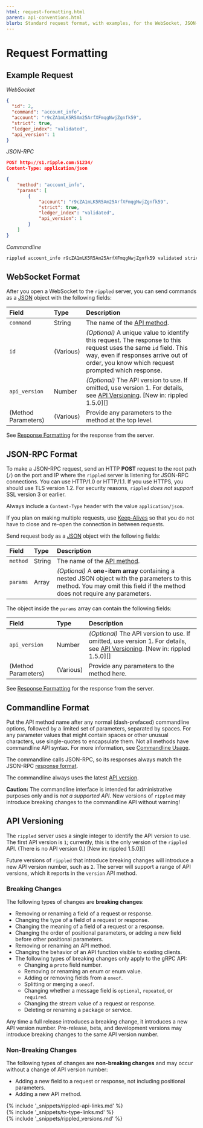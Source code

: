 ```yaml
---
html: request-formatting.html
parent: api-conventions.html
blurb: Standard request format, with examples, for the WebSocket, JSON-RPC, and Commandline interfaces.
---
```

# Request Formatting

## Example Request

<!-- MULTICODE_BLOCK_START -->

*WebSocket*

```json
{
  "id": 2,
  "command": "account_info",
  "account": "r9cZA1mLK5R5Am25ArfXFmqgNwjZgnfk59",
  "strict": true,
  "ledger_index": "validated",
  "api_version": 1
}
```

*JSON-RPC*

```json
POST http://s1.ripple.com:51234/
Content-Type: application/json

{
    "method": "account_info",
    "params": [
        {
            "account": "r9cZA1mLK5R5Am25ArfXFmqgNwjZgnfk59",
            "strict": true,
            "ledger_index": "validated",
            "api_version": 1
        }
    ]
}
```

*Commandline*

```sh
rippled account_info r9cZA1mLK5R5Am25ArfXFmqgNwjZgnfk59 validated strict
```

<!-- MULTICODE_BLOCK_END -->


## WebSocket Format  

After you open a WebSocket to the `rippled` server, you can send commands as a [JSON](https://en.wikipedia.org/wiki/JSON) object with the following fields:

| Field               | Type      | Description                                |
|:--------------------|:----------|:-------------------------------------------|
| `command`           | String    | The name of the [API method](public-api-methods.html). |
| `id`                | (Various) | _(Optional)_ A unique value to identify this request. The response to this request uses the same `id` field. This way, even if responses arrive out of order, you know which request prompted which response. |
| `api_version`       | Number    | _(Optional)_ The API version to use. If omitted, use version 1. For details, see [API Versioning](#api-versioning). [New in: rippled 1.5.0][] |
| (Method Parameters) | (Various) | Provide any parameters to the method at the top level. |

See [Response Formatting](response-formatting.html) for the response from the server.

## JSON-RPC Format

To make a JSON-RPC request, send an HTTP **POST** request to the root path (`/`) on the port and IP where the `rippled` server is listening for JSON-RPC connections. You can use HTTP/1.0 or HTTP/1.1. If you use HTTPS, you should use TLS version 1.2. For security reasons, `rippled` _does not support_ SSL version 3 or earlier.

Always include a `Content-Type` header with the value `application/json`.

If you plan on making multiple requests, use [Keep-Alives](http://tools.ietf.org/html/rfc7230#section-6.3) so that you do not have to close and re-open the connection in between requests. <!-- SPELLING_IGNORE: alives -->

Send request body as a [JSON](https://en.wikipedia.org/wiki/JSON) object with the following fields:


| Field               | Type      | Description                                |
|:--------------------|:----------|:-------------------------------------------|
| `method`            | String    | The name of the [API method](public-api-methods.html). |
| `params`            | Array     | _(Optional)_ A **one-item array** containing a nested JSON object with the parameters to this method. You may omit this field if the method does not require any parameters. |

The object inside the `params` array can contain the following fields:

| Field               | Type      | Description                                |
|:--------------------|:----------|:-------------------------------------------|
| `api_version`       | Number    | _(Optional)_ The API version to use. If omitted, use version 1. For details, see [API Versioning](#api-versioning). [New in: rippled 1.5.0][] |
| (Method Parameters) | (Various) | Provide any parameters to the method here. |

See [Response Formatting](response-formatting.html) for the response from the server.

## Commandline Format

Put the API method name after any normal (dash-prefaced) commandline options, followed by a limited set of parameters, separated by spaces. For any parameter values that might contain spaces or other unusual characters, use single-quotes to encapsulate them. Not all methods have commandline API syntax. For more information, see [Commandline Usage](https://xrpl.org/commandline-usage.html#client-mode-options).

The commandline calls JSON-RPC, so its responses always match the JSON-RPC [response format](response-formatting.html).

The commandline always uses the latest [API version](#api-versioning).

**Caution:** The commandline interface is intended for administrative purposes only and is _not a supported API_. New versions of `rippled` may introduce breaking changes to the commandline API without warning!

## API Versioning

The `rippled` server uses a single integer to identify the API version to use. The first API version is `1`; currently, this is the only version of the `rippled` API. (There is no API version 0.) [New in: rippled 1.5.0][]

Future versions of `rippled` that introduce breaking changes will introduce a new API version number, such as `2`. The server will support a range of API versions, which it reports in the `version` API method. <!-- STYLE_OVERRIDE: will --> <!-- TODO: add a link when `version` method is documented. --> <!-- Uncomment when multiple API versions exist: Separate API requests can use different API versions even on the same persistent connection. For example, if you connect WebSocket to a server that supports API versions 1 and 2, you can make a server_info request using API version 2 and then make another server_info request using API version 1 from the same connection. -->

### Breaking Changes

The following types of changes are **breaking changes**:

- Removing or renaming a field of a request or response.
- Changing the type of a field of a request or response.
- Changing the meaning of a field of a request or a response.
- Changing the order of positional parameters, or adding a new field before other positional parameters.
- Removing or renaming an API method.
- Changing the behavior of an API function visible to existing clients.
- The following types of breaking changes only apply to the gRPC API:
    - Changing a `proto` field number.
    - Removing or renaming an enum or enum value.
    - Adding or removing fields from a `oneof`.
    - Splitting or merging a `oneof`.
    - Changing whether a message field is `optional`, `repeated`, or `required`.
    - Changing the stream value of a request or response.
    - Deleting or renaming a package or service.

Any time a full release introduces a breaking change, it introduces a new API version number. Pre-release, beta, and development versions may introduce breaking changes to the same API version number.

### Non-Breaking Changes

The following types of changes are **non-breaking changes** and may occur without a change of API version number:

- Adding a new field to a request or response, not including positional parameters.
- Adding a new API method.

<!--{# common link defs #}-->
{% include '_snippets/rippled-api-links.md' %}			
{% include '_snippets/tx-type-links.md' %}			
{% include '_snippets/rippled_versions.md' %}
